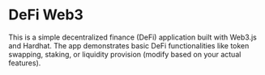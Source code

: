 # DeFi Web3

This is a simple decentralized finance (DeFi) application built with Web3.js and Hardhat. The app demonstrates basic DeFi functionalities like token swapping, staking, or liquidity provision (modify based on your actual features).
